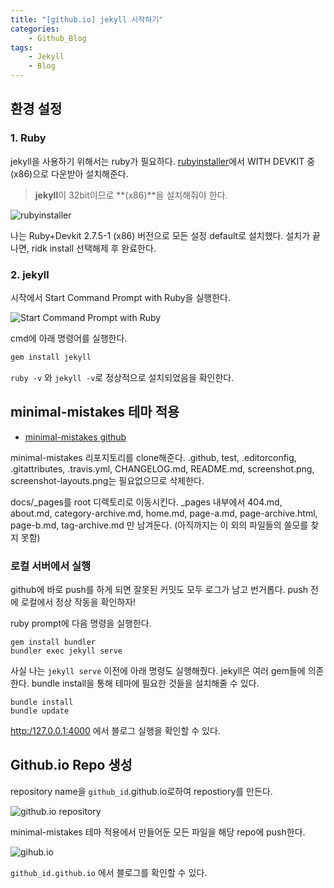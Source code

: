 ```yaml
---
title: "[github.io] jekyll 시작하기"
categories:
    - Github_Blog
tags:
    - Jekyll
    - Blog
---
```


## 환경 설정
### 1. Ruby
jekyll을 사용하기 위해서는 ruby가 필요하다.
[<U>rubyinstaller</U>](https://rubyinstaller.org/downloads/)에서 WITH DEVKIT 중 (x86)으로 다운받아 설치해준다.
> **jekyll**이 32bit이므로 **(x86)**을 설치해줘야 한다.

![rubyinstaller](https://user-images.githubusercontent.com/43427380/144706017-ebb7043b-21ae-4e3f-9e1c-5ae051de4cd1.png)

나는 Ruby+Devkit 2.7.5-1 (x86) 버전으로 모든 설정 default로 설치했다.
설치가 끝나면, ridk install 선택해제 후 완료한다.

### 2. jekyll
시작에서 Start Command Prompt with Ruby을 실행한다.

![Start Command Prompt with Ruby](https://user-images.githubusercontent.com/43427380/144706019-2dcb592c-01c8-4f8e-aaae-d0406814cb55.png)

cmd에 아래 명령어를 실행한다.

```bash
gem install jekyll
```

`ruby -v` 와 `jekyll -v`로 정상적으로 설치되었음을 확인한다.


## minimal-mistakes 테마 적용
- [<U>minimal-mistakes github</U>](https://github.com/mmistakes/minimal-mistakes)

minimal-mistakes 리포지토리를 clone해준다.
.github, test, .editorconfig, .gitattributes, .travis.yml, CHANGELOG.md, README.md, screenshot.png, screenshot-layouts.png는 필요없으므로 삭제한다.

docs/_pages를 root 디렉토리로 이동시킨다. _pages 내부에서 404.md, about.md, category-archive.md, home.md, page-a.md, page-archive.html, page-b.md, tag-archive.md 만 남겨둔다. (아직까지는 이 외의 파일들의 쓸모를 찾지 못함)

### 로컬 서버에서 실행
github에 바로 push를 하게 되면 잘못된 커밋도 모두 로그가 남고 번거롭다.
push 전에 로컬에서 정상 작동을 확인하자!

ruby prompt에 다음 명령을 실행한다.

```
gem install bundler
bundler exec jekyll serve
```

사실 나는 `jekyll serve` 이전에 아래 명령도 실행해줬다. jekyll은 여러 gem들에 의존한다. bundle install을 통해 테마에 필요한 것들을 설치해줄 수 있다.

```
bundle install
bundle update
```

[http:/127.0.0.1:4000](http:/127.0.0.1:4000) 에서 블로그 실행을 확인할 수 있다.


## Github.io Repo 생성
repository name을 `github_id`.github.io로하여 repostiory를 만든다.

![github.io repository](https://user-images.githubusercontent.com/43427380/144706022-6695bb0f-7e11-4b8b-bbd6-bf50768da363.png)

minimal-mistakes 테마 적용에서 만들어둔 모든 파일을 해당 repo에 push한다.

![gihub.io](https://user-images.githubusercontent.com/43427380/144706024-f47735e2-1fad-47f7-9cdd-5c04c0725437.png)

`github_id.github.io` 에서 블로그를 확인할 수 있다.